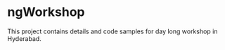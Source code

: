 ngWorkshop
==========

This project contains details and code samples for day long workshop in Hyderabad.
